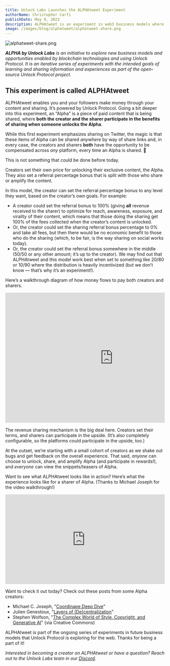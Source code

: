 ```yaml
---
title: Unlock Labs Launches the ALPHAtweet Experiment
authorName: Christopher Carfi
publishDate: May 9, 2023
description: ALPHAtweet is an experiment in web3 business models where creators and their community both share in the upside of creating and sharing content across social networks.
image: /images/blog/alphatweet/alphatweet-share.png
---
```


![alphatweet-share.png](/images/blog/alphatweet/alphatweet-share.png)

_**ALPHA by Unlock Labs** is an initiative to explore new business models and opportunities enabled by blockchain technologies and using Unlock Protocol. It is an iterative series of experiments with the intended goals of learning and sharing information and experiences as part of the open-source Unlock Protocol project._

## This experiment is called ALPHAtweet

ALPHAtweet enables you and your followers make money through your content and sharing. It’s powered by Unlock Protocol. Going a bit deeper into this experiment, an “Alpha” is a piece of paid content that is being shared, where **both the creator and the sharer participate in the benefits of sharing when someone unlocks the Alpha**.

While this first experiment emphasizes sharing on Twitter, the magic is that these items of Alpha can be shared *anywhere* by way of share links and, in every case, the creators and sharers **both** have the opportunity to be compensated across *any* platform, every time an Alpha is shared. 🤯 

This is not something that could be done before today.

Creators set their own price for unlocking their exclusive content, the Alpha. They also set a referral percentage bonus that is split with those who share or amplify the content.

In this model, the creator can set the referral percentage bonus to any level they want, based on the creator’s own goals. For example:

- A creator could set the referral bonus to 100% (giving **all** revenue received to the sharer) to optimize for reach, awareness, exposure, and virality of their content, which means that those doing the sharing get 100% of the fees collected when the creator’s content is unlocked.
- Or, the creator could set the sharing referral bonus percentage to 0% and take all fees, but then there would be no economic benefit to those who do the sharing (which, to be fair, is the way sharing on social works today).
- Or, the creator could set the referral bonus somewhere in the middle (50/50 or any other amount; it’s up to the creator). We may find out that ALPHAtweet and this model work best when set to something like 20/80 or 10/90 where the distribution is heavily incentivized (but we don’t know — that’s why it’s an experiment!).

Here’s a walkthrough diagram of how money flows to pay both creators and sharers.

<div style="position: relative; overflow: hidden; width: 100%; padding-top: 0%;"><iframe src="https://docs.google.com/presentation/d/e/2PACX-1vQ-m3vul5u2NS39QptD70hBy1ib3AzNGWaSO0Znk7sigAuYZayhN9MdR5MWJU_hMT5cqyJKUsiyh8dc/embed?start=false&loop=false&delayms=60000" frameborder="0" width="680" height="411" allowfullscreen="true" mozallowfullscreen="true" webkitallowfullscreen="true"></iframe></div>

The revenue sharing mechanism is the big deal here. Creators set their terms, and sharers can participate in the upside. (It’s also completely configurable, so the platforms could participate in the upside, too.)

At the outset, we’re starting with a small cohort of creators as we shake out bugs and get feedback on the overall experience. That said, *anyone* can choose to unlock, share, and amplify Alpha (and participate in rewards!), and *everyone* can view the snippets/teasers of Alpha.

Want to see what ALPHAtweet looks like in action? Here’s what the experience looks like for a sharer of Alpha. (Thanks to Michael Joseph for the video walkthrough!)

<div style="position: relative; overflow: hidden; width: 100%; padding-top: 56.25%;"><iframe style="position: absolute; top: 0; left: 0; bottom: 0; right: 0; width: 100%; height: 100%;" src="https://www.youtube.com/embed/sUTaz7-MakY" title="YouTube video player" frameborder="0" allow="accelerometer; autoplay; clipboard-write; encrypted-media; gyroscope; picture-in-picture" allowfullscreen></iframe></div>

Want to check it out today? Check out these posts from some Alpha creators:

- Michael C. Joseph, "[Coordinape Deep Dive](https://twitter.com/michaelcjoseph/status/1655633679794962432)"
- Julien Genestoux, "[Layers of (De)centralization](https://alphatweet.xyz/posts/ed023c92-8dfd-4060-984c-bc5acdd02436)"
- Stephen Wolfson, "[The Complex World of Style, Copyright, and Generative AI](https://twitter.com/ccarfi/status/1655662240006295553)" (via Creative Commons)

ALPHAtweet is part of the ongoing series of experiments in future business models that Unlock Protocol is exploring for the web. Thanks for being a part of it! 

_Interested in becoming a creator on ALPHAtweet or have a question? Reach out to the Unlock Labs team in our [Discord](https://discord.unlock-protocol.com)._
